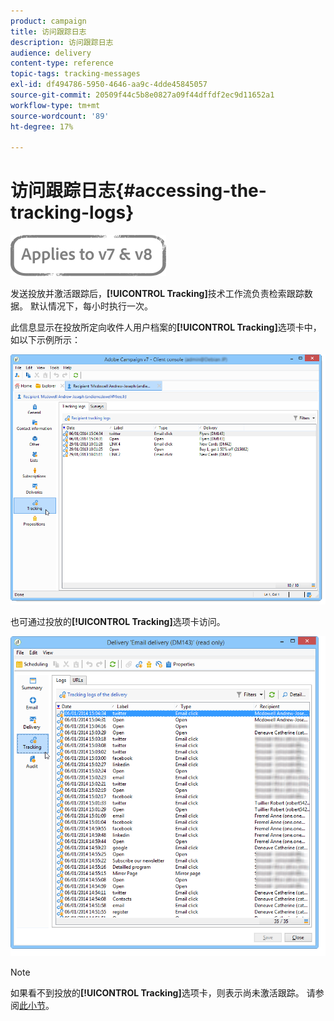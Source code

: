 ```yaml
---
product: campaign
title: 访问跟踪日志
description: 访问跟踪日志
audience: delivery
content-type: reference
topic-tags: tracking-messages
exl-id: df494786-5950-4646-aa9c-4dde45845057
source-git-commit: 20509f44c5b8e0827a09f44dffdf2ec9d11652a1
workflow-type: tm+mt
source-wordcount: '89'
ht-degree: 17%

---
```


# 访问跟踪日志{#accessing-the-tracking-logs}

![](../../assets/common.svg)

发送投放并激活跟踪后，**[!UICONTROL Tracking]**&#x200B;技术工作流负责检索跟踪数据。 默认情况下，每小时执行一次。

此信息显示在投放所定向收件人用户档案的&#x200B;**[!UICONTROL Tracking]**&#x200B;选项卡中，如以下示例所示：

![](assets/s_ncs_user_select_tracking_tab_from_recipient.png)

也可通过投放的&#x200B;**[!UICONTROL Tracking]**&#x200B;选项卡访问。

![](assets/s_ncs_user_select_tracking_tab_from_del.png)

>[!NOTE]
>
>如果看不到投放的&#x200B;**[!UICONTROL Tracking]**&#x200B;选项卡，则表示尚未激活跟踪。 请参阅[此小节](how-to-configure-tracked-links.md)。

